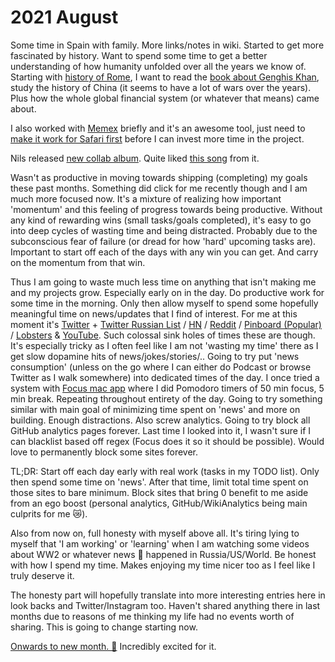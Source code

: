 # 2021 August

Some time in Spain with family. More links/notes in wiki. Started to get more fascinated by history. Want to spend some time to get a better understanding of how humanity unfolded over all the years we know of. Starting with [history of Rome](https://www.youtube.com/watch?v=46ZXl-V4qwY), I want to read the [book about Genghis Khan](https://www.goodreads.com/book/show/40718726-genghis-khan-and-the-making-of-the-modern-world), study the history of China (it seems to have a lot of wars over the years). Plus how the whole global financial system (or whatever that means) came about.

I also worked with [Memex](https://getmemex.com) briefly and it's an awesome tool, just need to [make it work for Safari first](https://github.com/WorldBrain/Memex/issues/1134) before I can invest more time in the project.

Nils released [new collab album](https://open.spotify.com/album/1t6aWXi0WtgC6vyWnpNxdM). Quite liked [this song](https://open.spotify.com/track/3jjAFT2qdCwXPQ0AgYghN4) from it.

Wasn't as productive in moving towards shipping (completing) my goals these past months. Something did click for me recently though and I am much more focused now. It's a mixture of realizing how important 'momentum' and this feeling of progress towards being productive. Without any kind of rewarding wins (small tasks/goals completed), it's easy to go into deep cycles of wasting time and being distracted. Probably due to the subconscious fear of failure (or dread for how 'hard' upcoming tasks are). Important to start off each of the days with any win you can get. And carry on the momentum from that win.

Thus I am going to waste much less time on anything that isn't making me and my projects grow. Especially early on in the day. Do productive work for some time in the morning. Only then allow myself to spend some hopefully meaningful time on news/updates that I find of interest. For me at this moment it's [Twitter](https://twitter.com/) + [Twitter Russian List](https://twitter.com/i/lists/1351120526220152839) / [HN](https://news.ycombinator.com) / [Reddit](https://www.reddit.com) / [Pinboard (Popular)](https://pinboard.in/popular/) / [Lobsters](https://lobste.rs) & [YouTube](https://www.youtube.com). Such colossal sink holes of times these are though. It's especially tricky as I often feel like I am not 'wasting my time' there as I get slow dopamine hits of news/jokes/stories/.. Going to try put 'news consumption' (unless on the go where I can either do Podcast or browse Twitter as I walk somewhere) into dedicated times of the day. I once tried a system with [Focus mac app](https://heyfocus.com) where I did Pomodoro timers of 50 min focus, 5 min break. Repeating throughout entirety of the day. Going to try something similar with main goal of minimizing time spent on 'news' and more on building. Enough distractions. Also screw analytics. Going to try block all GitHub analytics pages forever. Last time I looked into it, I wasn't sure if I can blacklist based off regex (Focus does it so it should be possible). Would love to permanently block some sites forever.

TL;DR: Start off each day early with real work (tasks in my TODO list). Only then spend some time on 'news'. After that time, limit total time spent on those sites to bare minimum. Block sites that bring 0 benefit to me aside from an ego boost (personal analytics, GitHub/WikiAnalytics being main culprits for me 😿).

Also from now on, full honesty with myself above all. It's tiring lying to myself that 'I am working' or 'learning' when I am watching some videos about WW2 or whatever news 💩 happened in Russia/US/World. Be honest with how I spend my time. Makes enjoying my time nicer too as I feel like I truly deserve it.

The honesty part will hopefully translate into more interesting entries here in look backs and Twitter/Instagram too. Haven't shared anything there in last months due to reasons of me thinking my life had no events worth of sharing. This is going to change starting now.

[Onwards to new month. 🍃](https://open.spotify.com/track/6Pqy8Ds0FK7FuPzeZlXi5W?si=14750896e06d402d) Incredibly excited for it.
